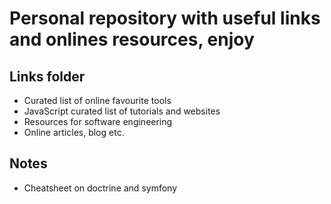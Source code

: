# Personal repository with useful links and onlines resources, enjoy

## Links folder

- Curated list of online favourite tools 
- JavaScript curated list of tutorials and websites
- Resources for software engineering
- Online articles, blog etc.

## Notes
-  Cheatsheet on doctrine and symfony 
